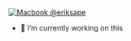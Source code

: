 [![Macbook @eriksape](https://raw.githubusercontent.com/eriksape/eriksape/e321c0fbc6a747cd4468e059e4f2f463b95a0128/.github/assets/computer.svg)](https://jhey.dev)

- 🔭 I’m currently working on this
